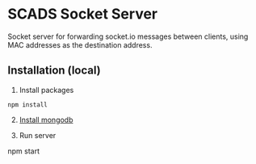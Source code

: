 # SCADS Socket Server

Socket server for forwarding socket.io messages between clients, using MAC
addresses as the destination address.

## Installation (local)

1. Install packages

`npm install`

2. [Install mongodb](https://docs.mongodb.com/manual/installation/)

3. Run server

  npm start
